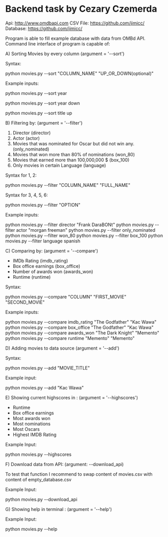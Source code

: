 # Backend task by Cezary Czemerda 

Api: http://www.omdbapi.com
CSV File: https://github.com/jimicc/
Database: https://github.com/jimicc/

Program is able to fill example database with data from OMBd API. 
Command line interface of program is capable of:

A) Sorting Movies by every column (argument = '--sort')

Syntax:

python movies.py --sort "COLUMN_NAME" "UP_OR_DOWN(optional)"
 
Example inputs:
 
python movies.py --sort year

python movies.py --sort year down

python movies.py --sort title up
 
B) Filtering by: (argument = '--filter')
1. Director (director)
2. Actor (actor)
3. Movies that was nominated  for Oscar but did not win any. (only_nominated)
4. Movies that won more than 80% of nominations (won_80)
5. Movies that earned more than 100,000,000 $ (box_100)
6. Only movies in certain Language (language)

Syntax for 1, 2:

python movies.py --filter "COLUMN_NAME" "FULL_NAME"

Syntax for 3, 4, 5, 6:

python movies.py --filter "OPTION" 
 
Example inputs:
 
python movies.py --filter director "Frank DaraBONt"
python movies.py --filter actor "morgan freeman"
python movies.py --filter only_nominated
python movies.py --filter won_80
python movies.py --filter box_100
python movies.py --filter language spanish
 
C) Comparing by: (argument = '--compare')
- IMDb Rating (imdb_rating)
- Box office earnings (box_office)
- Number of awards won (awards_won)
- Runtime (runtime)

Syntax:

python movies.py --compare "COLUMN" "FIRST_MOVIE" "SECOND_MOVIE" 
 
Example inputs:
 
python movies.py --compare imdb_rating "The Godfather" "Kac Wawa"
python movies.py --compare box_office "The Godfather" "Kac Wawa"
python movies.py --compare awards_won "The Dark Knight" "Memento"
python movies.py --compare runtime "Memento" "Memento"
 
D) Adding movies to data source (argument = '--add')

Syntax:

python movies.py --add "MOVIE_TITLE"

Example input:
 
python movies.py --add "Kac Wawa"
 
E) Showing current highscores in : (argument = '--highscores')
- Runtime
- Box office earnings
- Most awards won
- Most nominations
- Most Oscars
- Highest IMDB Rating
 
Example Input:
 
python movies.py --highscores

F) Download data from API: (argument: --download_api)

To test that function I recommend to swap content of movies.csv with content of empty_database.csv

Example Input:
 
python movies.py --download_api

G) Showing help in terminal : (argument = '--help')
 
Example Input:
 
python movies.py --help
